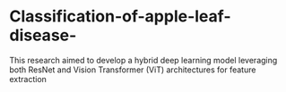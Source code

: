 # Classification-of-apple-leaf-disease-
This research aimed to develop a hybrid deep learning model leveraging both ResNet and Vision Transformer (ViT) architectures  for feature extraction

